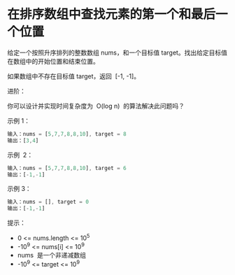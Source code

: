 # 在排序数组中查找元素的第一个和最后一个位置

给定一个按照升序排列的整数数组 nums，和一个目标值 target。找出给定目标值在数组中的开始位置和结束位置。

如果数组中不存在目标值 target，返回  [-1, -1]。

进阶：

你可以设计并实现时间复杂度为  O(log n)  的算法解决此问题吗？

示例 1：

```ts
输入：nums = [5,7,7,8,8,10], target = 8
输出：[3,4]
```

示例  2：

```ts
输入：nums = [5,7,7,8,8,10], target = 6
输出：[-1,-1]
```

示例 3：

```ts
输入：nums = [], target = 0
输出：[-1,-1]
```

提示：

- 0 <= nums.length <= 10<sup>5</sup>
- -10<sup>9</sup> <= nums[i] <= 10<sup>9</sup>
- nums  是一个非递减数组
- -10<sup>9</sup> <= target <= 10<sup>9</sup>
